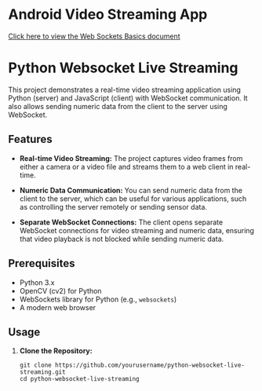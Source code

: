 # Android Video Streaming App

[Click here to view the Web Sockets Basics document](https://github.com/yashreadytobox/web-socket-android-python/blob/main/Web-Sockets-Basics.md)

# Python Websocket Live Streaming

This project demonstrates a real-time video streaming application using Python (server) and JavaScript (client) with WebSocket communication. It also allows sending numeric data from the client to the server using WebSocket.

## Features

- **Real-time Video Streaming:** The project captures video frames from either a camera or a video file and streams them to a web client in real-time.

- **Numeric Data Communication:** You can send numeric data from the client to the server, which can be useful for various applications, such as controlling the server remotely or sending sensor data.

- **Separate WebSocket Connections:** The client opens separate WebSocket connections for video streaming and numeric data, ensuring that video playback is not blocked while sending numeric data.

## Prerequisites

- Python 3.x
- OpenCV (cv2) for Python
- WebSockets library for Python (e.g., `websockets`)
- A modern web browser

## Usage

1. **Clone the Repository:**

   ```shell
   git clone https://github.com/yourusername/python-websocket-live-streaming.git
   cd python-websocket-live-streaming
   ```
